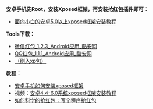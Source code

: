 **安卓手机先Root，安装Xposed框架，再安装抢红包插件即可：**

- [面向小白的安卓5.0以上xposed框架安装教程](http://tieba.baidu.com/p/4248263762?traceid=)

**Tools下载：** 

- [微信红包\_1.2.3_Android应用\_酷安网](http://www.coolapk.com/apk/me.veryyoung.wechat.luckymoney)
- [QQ红包\_1.1.1_Android应用\_酷安网](http://www.coolapk.com/apk/me.veryyoung.qq.luckymoney)
- [（刷入xp包）](http://dl-xda.xposed.info/framework/)

**教程：** 

- [安卓手机如何安装xposed框架](https://jingyan.baidu.com/article/e6c8503c55f09be54e1a1873.html)
- 视频：[安卓4.4-6.0系统xposed框架安装教程](http://v.youku.com/v_show/id_XMTY3NDExOTM5Mg==.html?plg_nld=1&plg_dev=1&plg_uin=1&plg_nld=1&plg_usr=1&plg_vkey=1&sharefrom=iphone)
- [如何科学的抢红包：写个程序抢红包](http://www.cocoachina.com/programmer/20150225/11169.html)
